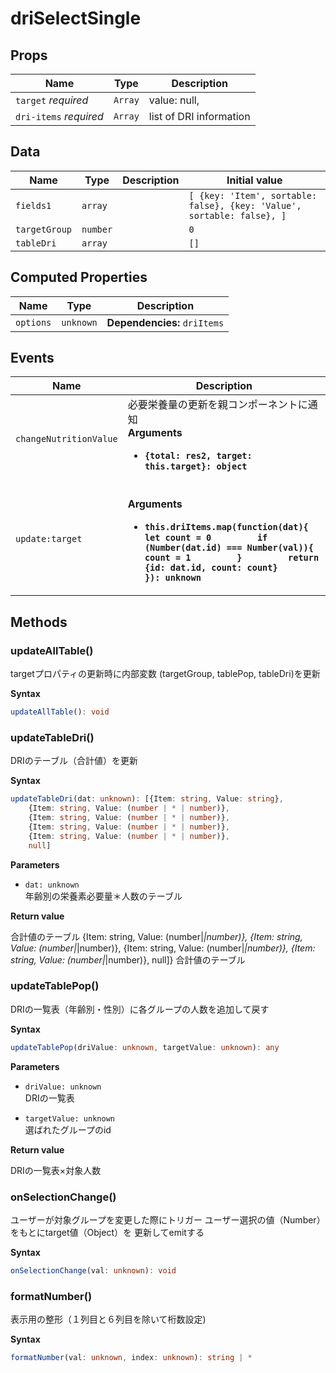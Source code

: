 # driSelectSingle

## Props

| Name                   | Type    | Description             |
| ---------------------- | ------- | ----------------------- |
| `target` *required*    | `Array` | value: null,            |
| `dri-items` *required* | `Array` | list of DRI information |

## Data

| Name          | Type     | Description | Initial value                                                          |
| ------------- | -------- | ----------- | ---------------------------------------------------------------------- |
| `fields1`     | `array`  |             | `[ {key: 'Item', sortable: false}, {key: 'Value', sortable: false}, ]` |
| `targetGroup` | `number` |             | `0`                                                                    |
| `tableDri`    | `array`  |             | `[]`                                                                   |

## Computed Properties

| Name      | Type      | Description                  |
| --------- | --------- | ---------------------------- |
| `options` | `unknown` | **Dependencies:** `driItems` |

## Events

| Name                   | Description                                                                                                                                                                                                                                  |
| ---------------------- | -------------------------------------------------------------------------------------------------------------------------------------------------------------------------------------------------------------------------------------------- |
| `changeNutritionValue` | 必要栄養量の更新を親コンポーネントに通知<br/>**Arguments**<br/><ul><li>**`{total: res2, target: this.target}: object`**</li></ul>                                                                                                                                |
| `update:target`        | <br/>**Arguments**<br/><ul><li>**`this.driItems.map(function(dat){         let count = 0         if (Number(dat.id) === Number(val)){           count = 1         }         return {id: dat.id, count: count}       }): unknown`**</li></ul> |

## Methods

### updateAllTable()

targetプロパティの更新時に内部変数 (targetGroup, tablePop,
tableDri)を更新

**Syntax**

```typescript
updateAllTable(): void
```

### updateTableDri()

DRIのテーブル（合計値）を更新

**Syntax**

```typescript
updateTableDri(dat: unknown): [{Item: string, Value: string},
    {Item: string, Value: (number | * | number)},
    {Item: string, Value: (number | * | number)},
    {Item: string, Value: (number | * | number)},
    {Item: string, Value: (number | * | number)},
    null]
```

**Parameters**

- `dat: unknown`<br/>
  年齢別の栄養素必要量＊人数のテーブル

**Return value**

合計値のテーブル
{Item: string, Value: (number|*|number)},
{Item: string, Value: (number|*|number)},
{Item: string, Value: (number|*|number)},
{Item: string, Value: (number|*|number)},
null]}
合計値のテーブル

### updateTablePop()

DRIの一覧表（年齢別・性別）に各グループの人数を追加して戻す

**Syntax**

```typescript
updateTablePop(driValue: unknown, targetValue: unknown): any
```

**Parameters**

- `driValue: unknown`<br/>
  DRIの一覧表

- `targetValue: unknown`<br/>
  選ばれたグループのid

**Return value**

DRIの一覧表×対象人数

### onSelectionChange()

ユーザーが対象グループを変更した際にトリガー
ユーザー選択の値（Number）をもとにtarget値（Object）を
更新してemitする

**Syntax**

```typescript
onSelectionChange(val: unknown): void
```

### formatNumber()

表示用の整形（１列目と６列目を除いて桁数設定)

**Syntax**

```typescript
formatNumber(val: unknown, index: unknown): string | *
```

